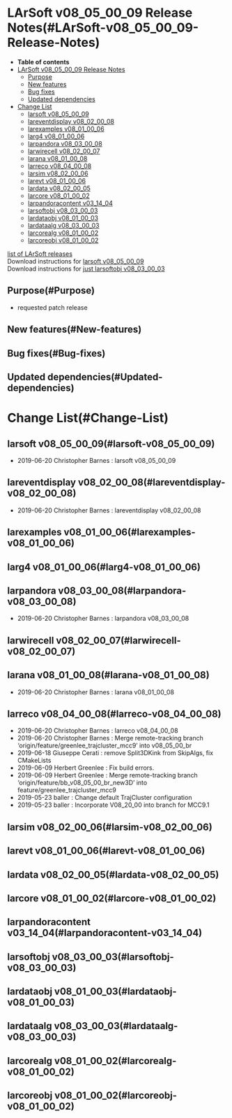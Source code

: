 LArSoft v08\_05\_00\_09 Release Notes(#LArSoft-v08_05_00_09-Release-Notes)
=============================================================================

-   **Table of contents**
-   [LArSoft v08\_05\_00\_09 Release Notes](#LArSoft-v08_05_00_09-Release-Notes)
    -   [Purpose](#Purpose)
    -   [New features](#New-features)
    -   [Bug fixes](#Bug-fixes)
    -   [Updated dependencies](#Updated-dependencies)
-   [Change List](#Change-List)
    -   [larsoft v08\_05\_00\_09](#larsoft-v08_05_00_09)
    -   [lareventdisplay v08\_02\_00\_08](#lareventdisplay-v08_02_00_08)
    -   [larexamples v08\_01\_00\_06](#larexamples-v08_01_00_06)
    -   [larg4 v08\_01\_00\_06](#larg4-v08_01_00_06)
    -   [larpandora v08\_03\_00\_08](#larpandora-v08_03_00_08)
    -   [larwirecell v08\_02\_00\_07](#larwirecell-v08_02_00_07)
    -   [larana v08\_01\_00\_08](#larana-v08_01_00_08)
    -   [larreco v08\_04\_00\_08](#larreco-v08_04_00_08)
    -   [larsim v08\_02\_00\_06](#larsim-v08_02_00_06)
    -   [larevt v08\_01\_00\_06](#larevt-v08_01_00_06)
    -   [lardata v08\_02\_00\_05](#lardata-v08_02_00_05)
    -   [larcore v08\_01\_00\_02](#larcore-v08_01_00_02)
    -   [larpandoracontent v03\_14\_04](#larpandoracontent-v03_14_04)
    -   [larsoftobj v08\_03\_00\_03](#larsoftobj-v08_03_00_03)
    -   [lardataobj v08\_01\_00\_03](#lardataobj-v08_01_00_03)
    -   [lardataalg v08\_03\_00\_03](#lardataalg-v08_03_00_03)
    -   [larcorealg v08\_01\_00\_02](#larcorealg-v08_01_00_02)
    -   [larcoreobj v08\_01\_00\_02](#larcoreobj-v08_01_00_02)

[list of LArSoft releases](LArSoft_release_list)\
Download instructions for [larsoft v08\_05\_00\_09](http://scisoft.fnal.gov/scisoft/bundles/larsoft/v08_05_00_09/larsoft-v08_05_00_09.html)\
Download instructions for [just larsoftobj v08\_03\_00\_03](http://scisoft.fnal.gov/scisoft/bundles/larsoftobj/v08_03_00_03/larsoftobj-v08_03_00_03.html)

Purpose(#Purpose)
--------------------

-   requested patch release

New features(#New-features)
------------------------------

Bug fixes(#Bug-fixes)
------------------------

Updated dependencies(#Updated-dependencies)
----------------------------------------------

Change List(#Change-List)
============================

larsoft v08\_05\_00\_09(#larsoft-v08_05_00_09)
-------------------------------------------------

-   2019-06-20 Christopher Barnes : larsoft v08\_05\_00\_09

lareventdisplay v08\_02\_00\_08(#lareventdisplay-v08_02_00_08)
-----------------------------------------------------------------

-   2019-06-20 Christopher Barnes : lareventdisplay v08\_02\_00\_08

larexamples v08\_01\_00\_06(#larexamples-v08_01_00_06)
---------------------------------------------------------

larg4 v08\_01\_00\_06(#larg4-v08_01_00_06)
---------------------------------------------

larpandora v08\_03\_00\_08(#larpandora-v08_03_00_08)
-------------------------------------------------------

-   2019-06-20 Christopher Barnes : larpandora v08\_03\_00\_08

larwirecell v08\_02\_00\_07(#larwirecell-v08_02_00_07)
---------------------------------------------------------

larana v08\_01\_00\_08(#larana-v08_01_00_08)
-----------------------------------------------

-   2019-06-20 Christopher Barnes : larana v08\_01\_00\_08

larreco v08\_04\_00\_08(#larreco-v08_04_00_08)
-------------------------------------------------

-   2019-06-20 Christopher Barnes : larreco v08\_04\_00\_08
-   2019-06-20 Christopher Barnes : Merge remote-tracking branch ‘origin/feature/greenlee\_trajcluster\_mcc9’ into v08\_05\_00\_br
-   2019-06-18 Giuseppe Cerati : remove Split3DKink from SkipAlgs, fix CMakeLists
-   2019-06-09 Herbert Greenlee : Fix build errors.
-   2019-06-09 Herbert Greenlee : Merge remote-tracking branch ‘origin/feature/bb\_v08\_05\_00\_br\_new3D’ into feature/greenlee\_trajcluster\_mcc9
-   2019-05-23 baller : Change default TrajCluster configuration
-   2019-05-23 baller : Incorporate V08\_20\_00 into branch for MCC9.1

larsim v08\_02\_00\_06(#larsim-v08_02_00_06)
-----------------------------------------------

larevt v08\_01\_00\_06(#larevt-v08_01_00_06)
-----------------------------------------------

lardata v08\_02\_00\_05(#lardata-v08_02_00_05)
-------------------------------------------------

larcore v08\_01\_00\_02(#larcore-v08_01_00_02)
-------------------------------------------------

larpandoracontent v03\_14\_04(#larpandoracontent-v03_14_04)
--------------------------------------------------------------

larsoftobj v08\_03\_00\_03(#larsoftobj-v08_03_00_03)
-------------------------------------------------------

lardataobj v08\_01\_00\_03(#lardataobj-v08_01_00_03)
-------------------------------------------------------

lardataalg v08\_03\_00\_03(#lardataalg-v08_03_00_03)
-------------------------------------------------------

larcorealg v08\_01\_00\_02(#larcorealg-v08_01_00_02)
-------------------------------------------------------

larcoreobj v08\_01\_00\_02(#larcoreobj-v08_01_00_02)
-------------------------------------------------------
